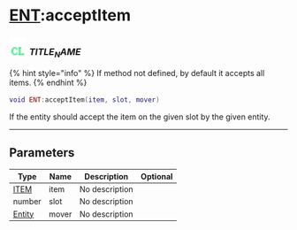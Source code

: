 # [ENT](../ent/README.md):acceptItem

### <img src="../../.gitbook/assets/client.png" width="32" height="32" /> $TITLE_NAME$

{% hint style="info" %} If method not defined, by default it accepts all items. {% endhint %}


```lua
void ENT:acceptItem(item, slot, mover)
```

If the entity should accept the item on the given slot by the given entity.<br>

-----------------
## Parameters

| Type   | Name | Description | Optional |
| ------ | ---- | ----------- | -------: |
| [ITEM](../item/README.md) | item | No description |  |
| number | slot | No description |  |
| [Entity](../entity/README.md) | mover | No description |  |
